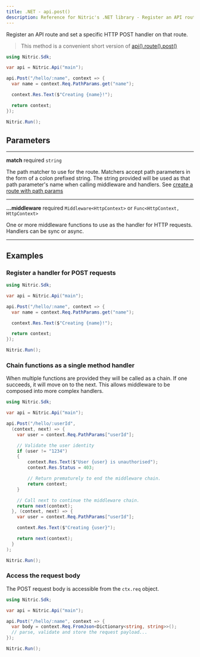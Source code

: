 ```yaml
---
title: .NET - api.post()
description: Reference for Nitric's .NET library - Register an API route and set a specific HTTP POST handler on that route.
---
```


Register an API route and set a specific HTTP POST handler on that route.

> This method is a convenient short version of [api().route().post()](./api-route-post)

```csharp
using Nitric.Sdk;

var api = Nitric.Api("main");

api.Post("/hello/:name", context => {
  var name = context.Req.PathParams.get("name");

  context.Res.Text($"Creating {name}!");

  return context;
});

Nitric.Run();
```

## Parameters

---

**match** required `string`

The path matcher to use for the route. Matchers accept path parameters in the form of a colon prefixed string. The string provided will be used as that path parameter's name when calling middleware and handlers. See [create a route with path params](#create-a-route-with-path-params)

---

**...middleware** required `Middleware<HttpContext>` or `Func<HttpContext, HttpContext>`

One or more middleware functions to use as the handler for HTTP requests. Handlers can be sync or async.

---

## Examples

### Register a handler for POST requests

```csharp
using Nitric.Sdk;

var api = Nitric.Api("main");

api.Post("/hello/:name", context => {
  var name = context.Req.PathParams.get("name");

  context.Res.Text($"Creating {name}!");

  return context;
});

Nitric.Run();
```

### Chain functions as a single method handler

When multiple functions are provided they will be called as a chain. If one succeeds, it will move on to the next. This allows middleware to be composed into more complex handlers.

```csharp
using Nitric.Sdk;

var api = Nitric.Api("main");

api.Post("/hello/:userId",
  (context, next) => {
    var user = context.Req.PathParams["userId"];

    // Validate the user identity
    if (user != "1234")
    {
        context.Res.Text($"User {user} is unauthorised");
        context.Res.Status = 403;

        // Return prematurely to end the middleware chain.
        return context;
    }

    // Call next to continue the middleware chain.
    return next(context);
  }, (context, next) => {
    var user = context.Req.PathParams["userId"];

    context.Res.Text($"Creating {user}");

    return next(context);
  }
);

Nitric.Run();
```

### Access the request body

The POST request body is accessible from the `ctx.req` object.

```csharp
using Nitric.Sdk;

var api = Nitric.Api("main");

api.Post("/hello/:name", context => {
  var body = context.Req.FromJson<Dictionary<string, string>>();
  // parse, validate and store the request payload...
});

Nitric.Run();
```
